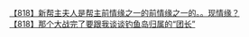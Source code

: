[【818】新帮主夫人是帮主前情缘之一的前情缘之一的。。现情缘？](http://tieba.baidu.com/p/3498993300?see_lz=1&pn=)   
[【818】那个大战完了要跟我谈谈钓鱼岛归属的“团长”](http://tieba.baidu.com/p/3498254850?see_lz=1&pn=)   
